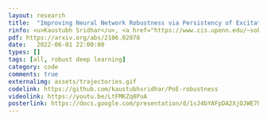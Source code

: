 ```yaml
---
layout: research
title:  "Improving Neural Network Robustness via Persistency of Excitation."
rinfo: <u>Kaustubh Sridhar</u>, <a href="https://www.cis.upenn.edu/~sokolsky/">Oleg Sokolsky</a>, <a href="https://www.cis.upenn.edu/~lee/home/index.shtml">Insup Lee</a>, <a href="https://www.seas.upenn.edu/~weimerj/research.html">James Weimer</a>. <ul>➥ American Control Conference (ACC) 2022.</ul>
pdf: https://arxiv.org/abs/2106.02078
date:   2022-06-01 22:00:00
types: []
tags: [all, robust deep learning]
category: code
comments: true
externalimg: assets/trajectories.gif
codelink: https://github.com/kaustubhsridhar/PoE-robustness
videolink: https://youtu.be/LtFMKZq8PuA
posterlink: https://docs.google.com/presentation/d/1sJ4bYAFpDA2XjOJWE7hiZ0-xwwWr0h9f/edit?usp=sharing&ouid=116779056433539742394&rtpof=true&sd=true
---
```

